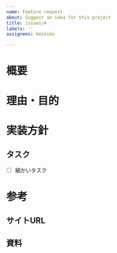 ```yaml
---
name: Feature request
about: Suggest an idea for this project
title: issues/#
labels: ''
assignees: kmikiko

---
```


# 概要

# 理由・目的

# 実装方針

## タスク

- [ ] 細かいタスク

# 参考

## サイトURL

## 資料
